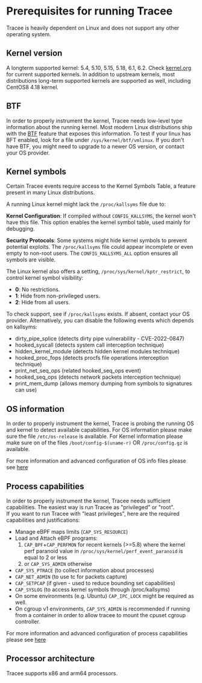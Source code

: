 # Prerequisites for running Tracee

Tracee is heavily dependent on Linux and does not support any other operating system.

## Kernel version

A longterm supported kernel: 5.4, 5.10, 5.15, 5.18, 6.1, 6.2. Check [kernel.org](https://kernel.org) for current supported kernels.
In addition to upstream kernels, most distributions long-term supported kernels are supported as well, including CentOS8 4.18 kernel.

## BTF

In order to properly instrument the kernel, Tracee needs low-level type information about the running kernel. Most modern Linux distributions ship with the [BTF](https://www.kernel.org/doc/html/latest/bpf/btf.html) feature that exposes this information.
To test if your linux has BFT enabled, look for a file under `/sys/kernel/btf/vmlinux`. If you don't have BTF, you might need to upgrade to a newer OS version, or contact your OS provider.

## Kernel symbols

Certain Tracee events require access to the Kernel Symbols Table, a feature
present in many Linux distributions.

A running Linux kernel might lack the `/proc/kallsyms` file due to:

**Kernel Configuration**: If compiled without `CONFIG_KALLSYMS`, the kernel
won't have this file. This option enables the kernel symbol table, used mainly
for debugging.

**Security Protocols**: Some systems might hide kernel symbols to prevent
potential exploits. The `/proc/kallsyms` file could appear incomplete or even
empty to non-root users. The `CONFIG_KALLSYMS_ALL` option ensures all symbols
are visible.

The Linux kernel also offers a setting, `/proc/sys/kernel/kptr_restrict`, to
control kernel symbol visibility:

- **0**: No restrictions.
- **1**: Hide from non-privileged users.
- **2**: Hide from all users.

To check support, see if `/proc/kallsyms` exists. If absent, contact your OS
provider. Alternatively, you can disable the following events which depends on
kallsyms:

- dirty_pipe_splice (detects dirty pipe vulnerability - CVE-2022-0847)
- hooked_syscall (detects system call interception technique)
- hidden_kernel_module (detects hidden kernel modules technique)
- hooked_proc_fops (detects procfs file operations interception technique)
- print_net_seq_ops (related hooked_seq_ops event)
- hooked_seq_ops (detects network packets interception technique)
- print_mem_dump (allows memory dumping from symbols to signatures can use)

## OS information

In order to properly instrument the kernel, Tracee is probing the running OS and kernel to detect available capabilities.
For OS information please make sure the file `/etc/os-release` is available.
For Kernel information please make sure on of the files `/boot/config-$(uname-r)` OR `/proc/config.gz` is available.

For more information and advanced configuration of OS info files please see [here](../deep-dive/os-info.md)

## Process capabilities

In order to properly instrument the kernel, Tracee needs sufficient capabilities. The easiest way is run Tracee as "privileged" or "root".  
If you want to run Tracee with "least privileges", here are the required capabilities and justifications:

* Manage eBPF maps limits (`CAP_SYS_RESOURCE`)
* Load and Attach eBPF programs:
    1. `CAP_BPF`+`CAP_PERFMON` for recent kernels (>=5.8) where the kernel perf paranoid value in `/proc/sys/kernel/perf_event_paranoid` is equal to 2 or less
    2. or `CAP_SYS_ADMIN` otherwise
* `CAP_SYS_PTRACE` (to collect information about processes)
* `CAP_NET_ADMIN` (to use tc for packets capture)
* `CAP_SETPCAP` (if given - used to reduce bounding set capabilities)
* `CAP_SYSLOG` (to access kernel symbols through /proc/kallsyms)
* On some environments (e.g. Ubuntu) `CAP_IPC_LOCK` might be required as well.
* On cgroup v1 environments, `CAP_SYS_ADMIN` is recommended if running from a
  container in order to allow tracee to mount the cpuset cgroup controller.

For more information and advanced configuration of process capabilities please see [here](../deep-dive/dropping-capabilities.md)

## Processor architecture

Tracee supports x86 and arm64 processors.
